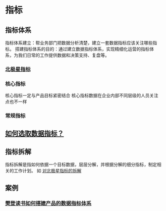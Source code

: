 # 指标

## 指标体系
指标体系建立：帮业务部门把数据分析清楚，建立一套数据指标应该关注哪些指标。
搭建指标体系的目的：通过建立数据指标体系，实现精细化运营的指标体系，为我们日常的工作提供数据和决策支持、复盘等。

### [北极星指标]()

### 核心指标
核心指标一定与产品目标紧密结合
核心指标数据在企业内部不同层级的人员关注点也不一样

### 常规指标

## [如何选取数据指标？](How/README.md)

## 指标拆解
指标拆解是指如何依据一个目标数据，层层分解，并根据分解的细分指标，制定相关的工作计划。
如 [对北极星指标的拆解]()

## 案例

### [樊登读书如何搭建产品的数据指标体系](Cases/FanDeng.md)

